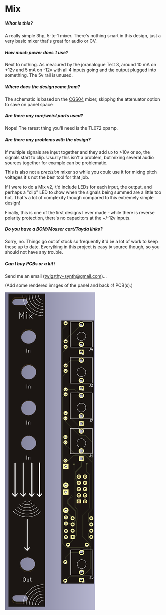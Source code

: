 # Mix

##### What is this?

A really simple 3hp, 5-to-1 mixer. There's nothing smart in this design, just a very basic mixer that's great for audio or CV.

##### How much power does it use?

Next to nothing. As measured by the joranalogue Test 3, around 10 mA on +12v and 5 mA on -12v with all 4 inputs going and the output plugged into something. The 5v rail is unused.

##### Where does the design come from?

The schematic is based on the [CGS04](https://elby-designs.com/webtek/cgs/cgs04/cgs04_mix.html) mixer, skipping the attenuator option to save on panel space

##### Are there any rare/weird parts used?

Nope! The rarest thing you'll need is the TL072 opamp.

##### Are there any problems with the design?

If multiple signals are input together and they add up to >10v or so, the signals start to clip. Usually this isn't a problem, but mixing several audio sources together for example can be problematic.

This is also not a *precision* mixer so while you could use it for mixing pitch voltages it's not the best tool for that job.

If I were to do a Mix v2, it'd include LEDs for each input, the output, and perhaps a "clip" LED to show when the signals being summed are a little too hot. That's a lot of complexity though compared to this extremely simple design!

Finally, this is one of the first designs I ever made - while there is reverse polarity protection, there's no capacitors at the +/-12v inputs.

##### Do you have a BOM/Mouser cart/Tayda links?

Sorry, no. Things go out of stock so frequently it'd be a lot of work to keep these up to date. Everything in this project is easy to source though, so you should not have any trouble.

##### Can I buy PCBs or a kit?

Send me an email (twigathy+synth@gmail.com)...

(Add some rendered images of the panel and back of PCB(s).)

![mix](images/mix.png)